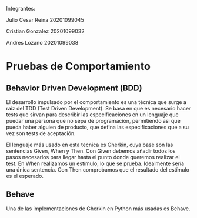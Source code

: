 Integrantes: 

Julio Cesar Reina      20201099045

Cristian Gonzalez   20201099032

Andres Lozano          20201099038

# Pruebas de Comportamiento

## Behavior Driven Development (BDD)
El desarrollo impulsado por el comportamiento es una técnica que surge a raíz del TDD (Test Driven Development). Se basa en que es necesario hacer tests que sirvan para describir las especificaciones en un lenguaje que puedar una persona que no sepa de programación, permitiendo asi que pueda haber alguien de producto, que defina las especificaciones que a su vez son tests de aceptación.

El lenguaje más usado en esta tecnica es Gherkin, cuya base son las sentencias Given, When y Then. Con Given debemos añadir todos los pasos necesarios para llegar hasta el punto donde queremos realizar el test. En When realizamos un estímulo, lo que se prueba. Idealmente sería una única sentencia. Con Then comprobamos que el resultado del estímulo es el esperado.

## Behave 
Una de las implementaciones de Gherkin en Python más usadas es Behave. 
